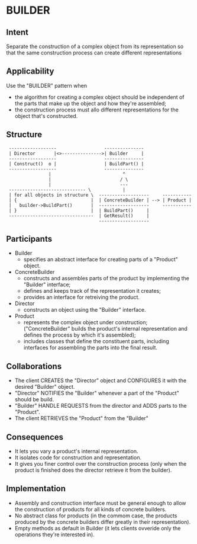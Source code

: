 BUILDER
=======

Intent
------

Separate the construction of a complex object 
from its representation so that the same construction process
can create different representations


Applicability
-------------

Use the "BUILDER" pattern when
  
- the algorithm for creating a complex object should be independent
  of the parts that make up the object and how they're assembled;
- the construction process must allo different representations for
   the object that's constructed.


Structure
---------

```
 ------------------                  ---------------
 | Director       |<>--------------->| Builder     |
 ------------------                  ---------------
 | Construct()  o |                  | BuildPart() |
 ------------------                  ---------------
                |                           ^
                |                          / \
                |                          ---
 ----------------------------- \            |
 | for all objects in structure \  -------------------     -----------
 | {                            |  | ConcreteBuilder | --> | Product |
 |   builder->BuildPart()       |  -------------------     -----------
 | }                            |  | BuildPart()     | 
 --------------------------------  | GetResult()     |
                                   -------------------
```


Participants
------------

- Builder  
    * specifies an abstract interface for creating parts of 
      a "Product" object.
- ConcreteBuilder
    * constructs and assembles parts of the product 
      by implementing the "Builder" interface;
    * defines and keeps track of the representation it creates;
    * provides an interface for retreiving the product.
- Director
    * constructs an object using the "Builder" interface.
- Product
    * represents the complex object under construction;
      ("ConcreteBuilder" builds the product's internal representation
      and defines the process by which it's assembled);
    * includes classes that define the constituent parts,
      including interfaces for assembling the parts 
      into the final result.


Collaborations
--------------
 
- The client CREATES the "Director" object and CONFIGURES it 
  with the desired "Builder" object.
- "Director" NOTIFIES the "Builder" whenever a part of the "Product"
   should be build.
- "Builder" HANDLE REQUESTS from the director 
   and ADDS parts to the "Product".
- The client RETRIEVES the "Product" from the "Builder"


Consequences
------------

- It lets you vary a product's internal representation.
- It isolates code for construction and representation.
- It gives you finer control over the construction process
  (only when the product is finished does the director retrieve it
  from the builder).


Implementation
--------------

- Assembly and construction interface must be general enough to allow
  the construction of products for all kinds of concrete builders.
- No abstract class for products
  (in the commom case, the products produced by the concrete builders
  differ greatly in their representation).
- Empty methods as default in Builder
  (it lets clients ovveride only the operations 
  they're interested in).
